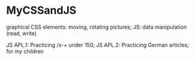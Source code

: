 # MyCSSandJS
graphical CSS elements: moving, rotating pictures;
JS: data manipulation (read, write)

JS APL.1: Practicing /x-+ under 150;
JS APL.2: Practicing German articles;
for my children

